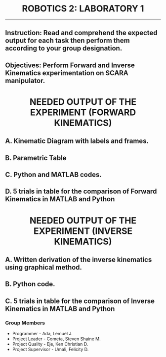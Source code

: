<h1 align="center"> ROBOTICS 2: LABORATORY 1 </h1> 
<hr>

## Instruction: Read and comprehend the expected output for each task then perform them according to your group designation. 
## Objectives: Perform Forward and Inverse Kinematics experimentation on SCARA manipulator.

<h1 align="center">  NEEDED OUTPUT OF THE EXPERIMENT (FORWARD KINEMATICS)  </h1> 

## A. Kinematic Diagram with labels and frames.
## B. Parametric Table
## C. Python and MATLAB codes.
## D. 5 trials in table for the comparison of Forward Kinematics in MATLAB and Python 

<h1 align="center">  NEEDED OUTPUT OF THE EXPERIMENT (INVERSE KINEMATICS)  </h1>

## A. Written derivation of the inverse kinematics using graphical method.
## B. Python code.
## C. 5 trials in table for the comparison of Inverse Kinematics in MATLAB and Python 


### Group Members
- Programmer - Ada, Lemuel J.
- Project Leader - Cometa, Steven Shaine M.
- Project Quality - Eje, Ken Christian D.
- Project Supervisor - Umali, Felicity D.
